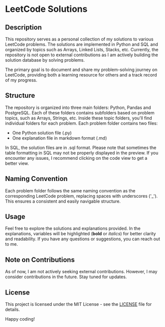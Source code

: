 # LeetCode Solutions

## Description
This repository serves as a personal collection of my solutions to various LeetCode problems. The solutions are implemented in Python and SQL and organized by topics such as Arrays, Linked Lists, Stacks, etc. Currently, the repository is not open to external contributions as I am actively building the solution database by solving problems.

The primary goal is to document and share my problem-solving journey on LeetCode, providing both a learning resource for others and a track record of my progress.

## Structure
The repository is organized into three main folders: Python, Pandas and PostgreSQL. Each of these folders contains subfolders based on problem topics, such as Arrays, Strings, etc. Inside these topic folders, you'll find individual folders for each problem. Each problem folder contains two files:
- One Python solution file (.py)
- One explanation file in markdown format (.md)

In SQL, the solution files are in .sql format. Please note that sometimes the table formatting in SQL may not be properly displayed in the preview. If you encounter any issues, I recommend clicking on the code view to get a better view.

## Naming Convention
Each problem folder follows the same naming convention as the corresponding LeetCode problem, replacing spaces with underscores ('_'). This ensures a consistent and easily navigable structure.

## Usage
Feel free to explore the solutions and explanations provided. In the explanations, variables will be highlighted (**bold** or *italics*) for better clarity and readability.
If you have any questions or suggestions, you can reach out to me.

## Note on Contributions
As of now, I am not actively seeking external contributions. However, I may consider contributions in the future. Stay tuned for updates.

## License
This project is licensed under the MIT License - see the [LICENSE](LICENSE) file for details.

Happy coding!
